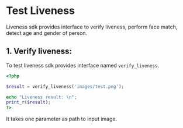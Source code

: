# Test Liveness

Liveness sdk provides interface to verify liveness, perform face match, detect age and gender of person.


## 1. Verify liveness:

To test liveness sdk provides interface named `verify_liveness`.


```php
<?php

$result = verify_liveness('images/test.png');

echo "Liveness result: \n";
print_r($result);
?>
```

It takes one parameter as path to input image.
